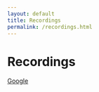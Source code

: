 ```yaml
---
layout: default
title: Recordings
permalink: /recordings.html
---
```


# Recordings

[Google](https://www.google.com/)


